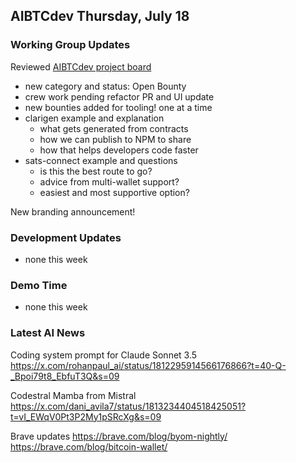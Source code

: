 ## AIBTCdev Thursday, July 18

### Working Group Updates

Reviewed [AIBTCdev project board](https://github.com/orgs/aibtcdev/projects/3)

- new category and status: Open Bounty
- crew work pending refactor PR and UI update
- new bounties added for tooling! one at a time
- clarigen example and explanation
  - what gets generated from contracts
  - how we can publish to NPM to share
  - how that helps developers code faster
- sats-connect example and questions
  - is this the best route to go?
  - advice from multi-wallet support?
  - easiest and most supportive option?

New branding announcement!

### Development Updates

- none this week

### Demo Time

- none this week

### Latest AI News

Coding system prompt for Claude Sonnet 3.5
https://x.com/rohanpaul_ai/status/1812295914566176866?t=40-Q-_Bpoi79t8_EbfuT3Q&s=09

Codestral Mamba from Mistral
https://x.com/dani_avila7/status/1813234404518425051?t=vI_EWqV0Pt3P2My1pSRcXg&s=09

Brave updates
https://brave.com/blog/byom-nightly/
https://brave.com/blog/bitcoin-wallet/
